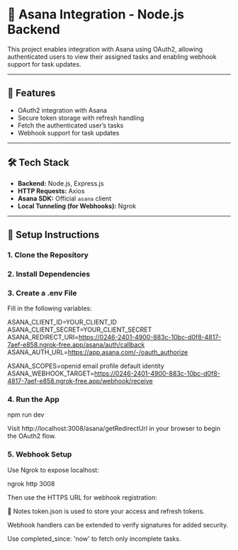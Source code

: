 # 🔗 Asana Integration - Node.js Backend

This project enables integration with Asana using OAuth2, allowing authenticated users to view their assigned tasks and enabling webhook support for task updates.

---

## 🚀 Features

- OAuth2 integration with Asana
- Secure token storage with refresh handling
- Fetch the authenticated user’s tasks
- Webhook support for task updates

---

## 🛠️ Tech Stack

- **Backend:** Node.js, Express.js
- **HTTP Requests:** Axios
- **Asana SDK:** Official `asana` client
- **Local Tunneling (for Webhooks):** Ngrok

---

## 🔧 Setup Instructions

### 1. Clone the Repository

### 2. Install Dependencies

### 3. Create a .env File

Fill in the following variables:

ASANA_CLIENT_ID=YOUR_CLIENT_ID
ASANA_CLIENT_SECRET=YOUR_CLIENT_SECRET
ASANA_REDIRECT_URI=https://0246-2401-4900-883c-10bc-d0f8-4817-7aef-e858.ngrok-free.app/asana/auth/callback
ASANA_AUTH_URL=https://app.asana.com/-/oauth_authorize

ASANA_SCOPES=openid email profile default identity
ASANA_WEBHOOK_TARGET=https://0246-2401-4900-883c-10bc-d0f8-4817-7aef-e858.ngrok-free.app/webhook/receive


### 4. Run the App

npm run dev

Visit http://localhost:3008/asana/getRedirectUrl in your browser to begin the OAuth2 flow.



### 5. Webhook Setup

Use Ngrok to expose localhost:

ngrok http 3008

Then use the HTTPS URL for webhook registration:


📌 Notes
token.json is used to store your access and refresh tokens.

Webhook handlers can be extended to verify signatures for added security.

Use completed_since: 'now' to fetch only incomplete tasks.



